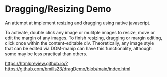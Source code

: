 # Dragging/Resizing Demo

An attempt at implement resizing and dragging using native javascript. 

To activate, double click any image or mulitple images to resize, move or edit the margin of any images.  To finish resizing, dragging or margin editing, click once within the content-editable div.  Theoretically, any image style that can be edited via DOM-manip can have this functionality, although some may be less practical than others.  

https://htmlpreview.github.io/?https://github.com/bmills23/dragDemo/blob/main/index.html
